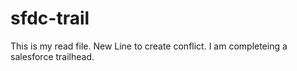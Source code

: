 # sfdc-trail
This is my read file.
New Line to create conflict. 
I am completeing a salesforce trailhead. 
